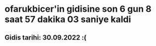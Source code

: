# ofarukbicer'in gidisine son 6 gun 8 saat 57 dakika 03 saniye kaldi

## Gidis tarihi: 30.09.2022 :(